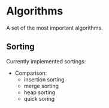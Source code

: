 # Algorithms

A set of the most important algorithms.

## Sorting
Currently implemented sortings:
+ Comparison:
    - insertion sorting
    - merge sorting
    - heap sorting
    - quick soring